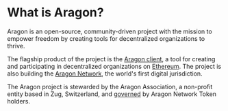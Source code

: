 # What is Aragon?

Aragon is an open-source, community-driven project with the mission to empower freedom by creating tools for decentralized organizations to thrive. 

The flagship product of the project is the [Aragon client](https://aragon.org/discover), a tool for creating and participating in decentralized organizations on [Ethereum](https://ethereum.org). The project is also building the [Aragon Network](https://aragon.org/network), the world's first digital jurisdiction.

The Aragon project is stewarded by the Aragon Association, a non-profit entity based in Zug, Switzerland, and [governed](https://aragon.org/project/governance) by Aragon Network Token holders.
